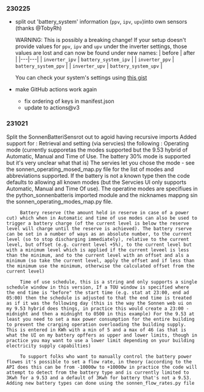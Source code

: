 ### 230225

- split out 'battery_system' information (`ppv`, `ipv`, `upv`)into own sensors (thanks @TobyRh)

  WARNING: This is possibly a breaking change! If your setup doesn't provide values for `ppv`, `ipv`
  and `upv` under the inverter settings, those values are lost and can now be found under new names:
  | before | after |
  |---|---|
  | `inverter_ipv` | `battery_system_ipv` |
  | `inverter_ppv` | `battery_system_ppv` |
  | `inverter_upv` | `battery_system_upv` |

  You can check your system's settings using [this gist](https://gist.github.com/RustyDust/2dfdd9e9d0f3b5476b5e466203123f6f)
- make GitHub actions work again
  - fix ordering of keys in manifest.json
  - update to actions@v3

### 231021

Split the SonnenBatteriSensrot out to agoid having recursive imports
Added support for :
    Retrieval and setting (via servcies) the following :
         Operating mode (currently supporetas the modes supported but the 9.53 hybrid of Automatic, Manual and Time of Use. The battery 30% mode is supported but it's very unclear what that is) The servies let you chose the mode - see the sonnen_operating_mosed_map.py file for the list of modes and abbreviations supported. If the battery is not a known type then the code defaults to allowing all known modes (but the Servcies UI only supports Automatic, Manual and Time Of use). The operatine modes are specifiues in the python_sonnenbatteris imported module and the nicknames mappng sin the sonnen_operating_modes_map.py file.

         Battery reserve (the amount held in reserve in case of a power cut) which when in Automatic and time of use modes can also be used to trigger a battery charge (of the current level is below the reserve level will charge until the reserve is achieved). The battery rserve can be set in a number of ways as an absolute number, to the current level (so to stop discharging immediately), relative to the current level, but offset (e.g. current level +5%), to the current level but with a minimum level which is applied if the current leveel is less than the minimum, and to the current level with an offset and als a minimum (so take the current level, apply the offset and if less than the minimum use the minimum, otherwise the calculated offset from the current level) 

         Time of use schedule, this is a string and only supports a single schedule window in this version, If a TOU window is specified where the end time is "before" the start time (e.g. stat at 23:00, end ad 05:00) then the schedule is adjusted to that the end time is treated as if it was the following day (this is the way the Sonnen web ui on my 9.53 hybrid does things, in practice this would create a 23:00 - midnight and then a midnight to 0500 in this example) For the 9.53 at least you need to set a max power consumption for the entire building to prevent the crarging operation overloading the building supply. This is entered in KWh with a min of 5 and a max of 46 (as that is what the UI on my battery opffers as upper and lower limits, though in practice you may want to use a lower limit depending on your building electricity supply capabilties)

         To support folks who want to manually control the battery power flowes it's possible to set a flow rate, in theory (according to the API does this can be from -10000w to +10000w in practice the code will attempt to detect from the battery type and is currently limited to 3Kwh for a 9.53 and a default of 3Kwh for battery that's not a 9.53. Adding new battery types can done using the sonnen_flow_rates.py file